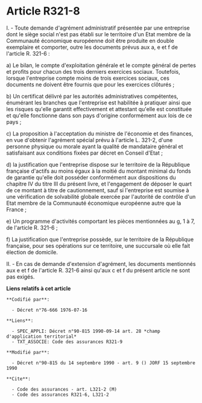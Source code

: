 # Article R321-8

I. - Toute demande d'agrément administratif présentée par une entreprise dont le siège social n'est pas établi sur le
territoire d'un Etat membre de la Communauté économique européenne doit être produite en double exemplaire et comporter,
outre les documents prévus aux a, e et f de l'article R. 321-6 :

a) Le bilan, le compte d'exploitation générale et le compte général de pertes et profits pour chacun des trois derniers
exercices sociaux. Toutefois, lorsque l'entreprise compte moins de trois exercices sociaux, ces documents ne doivent être
fournis que pour les exercices clôturés ;

b) Un certificat délivré par les autorités administratives compétentes, énumérant les branches que l'entreprise est habilitée
à pratiquer ainsi que les risques qu'elle garantit effectivement et attestant qu'elle est constituée et qu'elle fonctionne
dans son pays d'origine conformément aux lois de ce pays ;

c) La proposition à l'acceptation du ministre de l'économie et des finances, en vue d'obtenir l'agrément spécial prévu à
l'article L. 321-2, d'une personne physique ou morale ayant la qualité de mandataire général et satisfaisant aux conditions
fixées par décret en Conseil d'Etat ;

d) la justification que l'entreprise dispose sur le territoire de la République française d'actifs au moins égaux à la moitié
du montant minimal du fonds de garantie qu'elle doit posséder conformément aux dispositions du chapitre IV du titre III du
présent livre, et l'engagement de déposer le quart de ce montant à titre de cautionnement, sauf si l'entreprise est soumise à
une vérification de solvabilité globale exercée par l'autorité de contrôle d'un Etat membre de la Communauté économique
européenne autre que la France ;

e) Un programme d'activités comportant les pièces mentionnées au g, 1 à 7, de l'article R. 321-6 ;

f) La justification que l'entreprise possède, sur le territoire de la République française, pour ses opérations sur ce
territoire, une succursale où elle fait élection de domicile.

II. - En cas de demande d'extension d'agrément, les documents mentionnés aux e et f de l'article R. 321-6 ainsi qu'aux c et f
du présent article ne sont pas exigés.

**Liens relatifs à cet article**

	**Codifié par**:

	  - Décret n°76-666 1976-07-16

	**Liens**:

	  - SPEC_APPLI: Décret n°90-815 1990-09-14 art. 28 *champ d'application territorial*
	  - TXT_ASSOCIE: Code des assurances R321-9

	**Modifié par**:

	  - Décret n°90-815 du 14 septembre 1990 - art. 9 () JORF 15 septembre 1990

	**Cite**:

	  - Code des assurances - art. L321-2 (M)
	  - Code des assurances R321-6, L321-2
